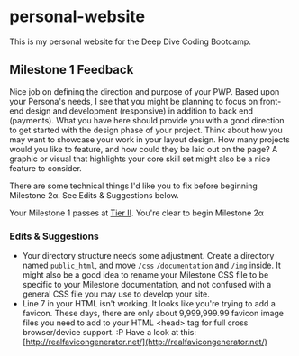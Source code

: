 # personal-website
This is my personal website for the Deep Dive Coding Bootcamp.

## Milestone 1 Feedback
Nice job on defining the direction and purpose of your PWP. Based upon your Persona's needs, I see that you might be planning to focus on front-end design and development (responsive) in addition to back end (payments). What you have here should provide you with a good direction to get started with the design phase of your project. Think about how you may want to showcase your work in your layout design. How many projects would you like to feature, and how could they be laid out on the page? A graphic or visual that highlights your core skill set might also be a nice feature to consider. 

There are some technical things I'd like you to fix before beginning Milestone 2&alpha;. See Edits &amp; Suggestions below.

Your Milestone 1 passes at [Tier II](https://bootcamp-coders.cnm.edu/projects/personal/rubric/). You're clear to begin Milestone 2&alpha;

### Edits &amp; Suggestions
- Your directory structure needs some adjustment. Create a directory named `public_html`, and move `/css` `/documentation` and `/img` inside. It might also be a good idea to rename your Milestone CSS file to be specific to your Milestone documentation, and not confused with a general CSS file you may use to develop your site. 
- Line 7 in your HTML isn't working. It looks like you're trying to add a favicon. These days, there are only about 9,999,999.99 favicon image files you need to add to your HTML &lt;head&gt; tag for full cross browser/device support. :P Have a look at this: [http://realfavicongenerator.net/](http://realfavicongenerator.net/) 
